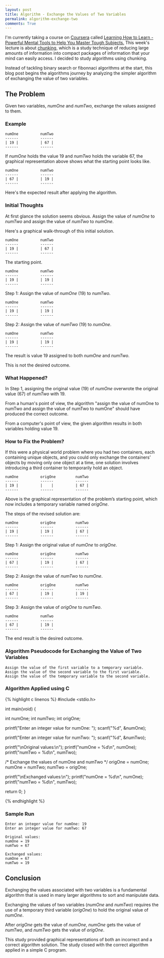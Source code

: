 ```yaml
---
layout: post
title: Algorithm - Exchange the Values of Two Variables
permalink: algorithm-exchange-two
comments: True
---
```


I'm currently taking a course on [Coursera](http://www.coursera.org) called [Learning How to Learn - Powerful Mental Tools to Help You Master Tough Subjects.](https://www.coursera.org/course/learning) This week's lecture is about [chunking](http://en.wikipedia.org/wiki/Chunking_%28psychology%29), which is a study technique of reducing large amounts of information into compact packages of information that your mind can easily access. I decided to study algorithms using chunking.

Instead of tackling binary search or fibonnaci algorithms at the start, this blog post begins the algorithms journey by analyzing the simpler algorithm of exchanging the value of two variables.

## The Problem

Given two variables, *numOne* and *numTwo*, exchange the values assigned to them.

### Example

    numOne          numTwo
    ------          ------
    | 19 |          | 67 |
    ------          ------

If *numOne* holds the value 19 and *numTwo* holds the variable 67, the graphical representation above shows what the starting point looks like.

    numOne          numTwo
    ------          ------
    | 67 |          | 19 |
    ------          ------

Here's the expected result after applying the algorithm.

### Initial Thoughts

At first glance the solution seems obvious. Assign the value of *numOne* to *numTwo* and assign the value of *numTwo* to *numOne*.

Here's a graphical walk-through of this initial solution.

    numOne          numTwo
    ------          ------
    | 19 |          | 67 |
    ------          ------

The starting point.

    numOne          numTwo 
    ------          ------
    | 19 |          | 19 |
    ------          ------

Step 1: Assign the value of *numOne* (19) to *numTwo*.

    numOne          numTwo
    ------          ------
    | 19 |          | 19 |
    ------          ------

Step 2: Assign the value of *numTwo* (19) to *numOne*.

    numOne          numTwo
    ------          ------
    | 19 |          | 19 |
    ------          ------

The result is value 19 assigned to both *numOne* and *numTwo*.

This is not the desired outcome.

### What Happened?

In Step 1, assigning the original value (19) of *numOne* overwrote the original value (67) of *numTwo* with 19.

From a human's point of view, the algorithm "assign the value of numOne to numTwo and assign the value of numTwo to numOne" should have produced the correct outcome.

From a computer's point of view, the given algorithm results in both variables holding value 19.

### How to Fix the Problem?

If this were a physical world problem where you had two containers, each containing unique objects, and you could only exchange the containers’ objects by moving only one object at a time, one solution involves introducing a third container to temporarily hold an object.

    numOne          origOne         numTwo
    ------          ------          ------
    | 19 |          |    |          | 67 |
    ------          ------          ------

Above is the graphical representation of the problem’s starting point, which now includes a temporary variable named *origOne*.

The steps of the revised solution are:

    numOne          origOne         numTwo
    ------          ------          ------
    | 19 |          | 19 |          | 67 |
    ------          ------          ------

Step 1: Assign the original value of *numOne* to *origOne*.

    numOne          origOne         numTwo
    ------          ------          ------
    | 67 |          | 19 |          | 67 |
    ------          ------          ------

Step 2: Assign the value of *numTwo* to *numOne*.

    numOne          origOne         numTwo
    ------          ------          ------
    | 67 |          | 19 |          | 19 |
    ------          ------          ------

Step 3: Assign the value of *origOne* to *numTwo*.

    numOne          numTwo
    ------          ------
    | 67 |          | 19 |
    ------          ------

The end result is the desired outcome.

### Algorithm Pseudocode for Exchanging the Value of Two Variables

    Assign the value of the first variable to a temporary variable.
    Assign the value of the second variable to the first variable.
    Assign the value of the temporary variable to the second variable.

### Algorithm Applied using C

{% highlight c linenos %}
#include <stdio.h>

int main(void) {

   int numOne;
   int numTwo;
   int origOne;

   printf("Enter an integer value for numOne: ");
   scanf("%d", &numOne);

   printf("Enter an integer value for numTwo: ");
   scanf("%d", &numTwo);

   printf("\nOriginal values:\n");
   printf("numOne = %d\n", numOne);
   printf("numTwo = %d\n", numTwo);

   /* Exchange the values of numOne and numTwo */
   origOne = numOne;
   numOne = numTwo;
   numTwo = origOne;

   printf("\nExchanged values:\n");
   printf("numOne = %d\n", numOne);
   printf("numTwo = %d\n", numTwo);

   return 0;
}

{% endhighlight %}

### Sample Run

    Enter an integer value for numOne: 19
    Enter an integer value for numTwo: 67
         
    Original values:
    numOne = 19
    numTwo = 67
         
    Exchanged values:
    numOne = 67
    numTwo = 19

## Conclusion

Exchanging the values associated with two variables is a fundamental algorithm that is used in many larger algorithms to sort and manipulate data.

Exchanging the values of two variables (*numOne* and *numTwo*) requires the use of a temporary third variable (*origOne*) to hold the original value of *numOne*.

After *origOne* gets the value of *numOne*, *numOne* gets the value of *numTwo*, and *numTwo* gets the value of *origOne*.

This study provided graphical representations of both an incorrect and a correct algorithm solution. The study closed with the correct algorithm applied in a simple C program.
